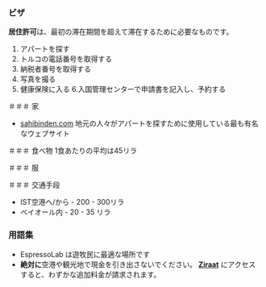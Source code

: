 ### ビザ
**居住許可**は、最初の滞在期間を超えて滞在するために必要なものです。

1. アパートを探す
2. トルコの電話番号を取得する
3. 納税者番号を取得する
4. 写真を撮る
5. 健康保険に入る
6.入国管理センターで申請書を記入し、予約する

＃＃＃ 家
- [sahibinden.com](https://l.instagram.com/?u=http%3A%2F%2Fsahibinden.com%2F&e=ATNzpnufzE6tWhYKo0LGNse_w-mshBuad_reKgKCYqv4ENKpgnIZ7Beot6Ptkb56eLmp5XYIROLiYFy2D3BBSumDi95fHJs42prlcQ&s=1)
地元の人々がアパートを探すために使用している最も有名なウェブサイト

＃＃＃ 食べ物
1食あたりの平均は45リラ

＃＃＃ 服

＃＃＃ 交通手段
- IST空港へ/から - 200 - 300リラ
- ベイオール内 - 20 - 35 リラ

### 用語集
- EspressoLab は遊牧民に最適な場所です
- **絶対に**空港や観光地で現金を引き出さないでください。 [**Ziraat**](https://www.google.com/maps/search/ziraat++/@41.0628216,28.88956,10.73z) にアクセスすると、わずかな追加料金が請求されます。